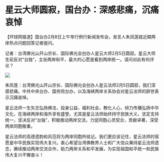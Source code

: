 # 星云大师圆寂，国台办：深感悲痛，沉痛哀悼

【环球网报道】国台办2月8日上午举行例行新闻发布会，发言人朱凤莲就近期两岸热点问题回答记者提问。

记者：台湾佛光山开山宗长、国际佛光会创办人星云大师2月5日圆寂。星云大师生前反对“台独”，主张两岸和平，最大的心愿是看到两岸统一。请问对此有何评论？

![](https://inews.gtimg.com/newsapp_bt/0/15651067598/1000)

朱凤莲：台湾佛光山开山宗长、国际佛光会创办人星云法师2月5日圆寂，我们深感悲痛。中共中央台办、国务院台办，以及海峡两岸关系协会对星云法师的辞世表示沉痛哀悼。

星云法师一生矢志弘扬佛法，投身公益，福利社会，教化人心，倾力传播弘扬中华文化，在海峡两岸和海外享有盛誉。尤其是星云法师始终持守民族大义，坚定支持统一，坚决反对“台独”，积极推动两岸交流，力促同胞心灵契合，贡献卓著，深受两岸同胞敬重。

星云法师的高德遗韵和风范将为两岸同胞所铭记。我们更应该记住，星云法师的宿愿是中华民族实现伟大复兴。衷心希望台湾佛教界人士和广大信众秉持星云法师遗志，赓续推动两岸交流合作，助力两岸关系和平发展，为实现祖国和平统一和民族伟大复兴不懈奋斗！

